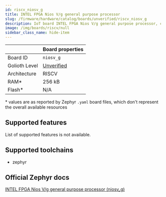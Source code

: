 ```yaml
---
id: riscv_niosv_g
title: INTEL FPGA Nios V/g general purpose processor
slug: /firmware/hardware/catalog/boards/unverified/riscv_niosv_g
description: IoT board INTEL FPGA Nios V/g general purpose processor, compatible with Golioth at unverified level.
image: /img/boards/riscv/null
sidebar_class_name: hide-item
---
```


[//]: # (This is an auto-generated file, do not edit! Changes to it will be lost upon re-generation)



|                | Board properties     |
| -------------  | -------------------- |
| Board ID       | `niosv_g` |
| Golioth Level  | [Unverified](/firmware/hardware#unverified-boards) |
| Architecture   | RISCV |
| RAM*           | 256 kB |
| Flash*         | N/A |

\* values are as reported by Zephyr `.yaml` board files, which don't represent the overall available resources



## Supported features

List of supported features is not available.

## Supported toolchains

* zephyr

## Official Zephyr docs

[INTEL FPGA Nios V/g general purpose processor (niosv_g)](https://docs.zephyrproject.org/3.6.0/boards/riscv/niosv_g/doc/index.html)
